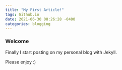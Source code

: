 ```yaml
---
title: "My First Article!"
tags: Github.io
date: 2021-06-30 08:26:28 -0400
categories: blogging
---
```


### Welcome
 Finally I start posting on my personal blog with Jekyll.

Please enjoy :)


